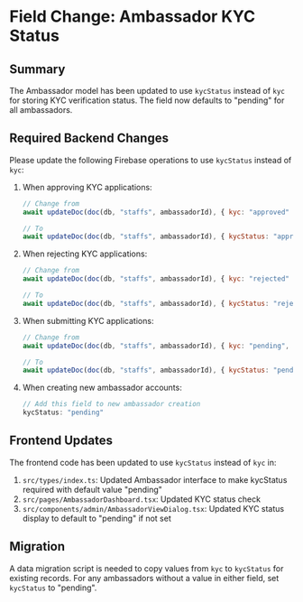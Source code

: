 # Field Change: Ambassador KYC Status

## Summary
The Ambassador model has been updated to use `kycStatus` instead of `kyc` for storing KYC verification status. The field now defaults to "pending" for all ambassadors.

## Required Backend Changes
Please update the following Firebase operations to use `kycStatus` instead of `kyc`:

1. When approving KYC applications:
   ```javascript
   // Change from
   await updateDoc(doc(db, "staffs", ambassadorId), { kyc: "approved" }, { merge: true });
   
   // To
   await updateDoc(doc(db, "staffs", ambassadorId), { kycStatus: "approved" }, { merge: true });
   ```

2. When rejecting KYC applications:
   ```javascript
   // Change from
   await updateDoc(doc(db, "staffs", ambassadorId), { kyc: "rejected" }, { merge: true });
   
   // To
   await updateDoc(doc(db, "staffs", ambassadorId), { kycStatus: "rejected" }, { merge: true });
   ```

3. When submitting KYC applications:
   ```javascript
   // Change from
   await updateDoc(doc(db, "staffs", ambassadorId), { kyc: "pending", photoUrl: photoUrl }, { merge: true });
   
   // To
   await updateDoc(doc(db, "staffs", ambassadorId), { kycStatus: "pending", photoUrl: photoUrl }, { merge: true });
   ```

4. When creating new ambassador accounts:
   ```javascript
   // Add this field to new ambassador creation
   kycStatus: "pending"
   ```

## Frontend Updates
The frontend code has been updated to use `kycStatus` instead of `kyc` in:
1. `src/types/index.ts`: Updated Ambassador interface to make kycStatus required with default value "pending"
2. `src/pages/AmbassadorDashboard.tsx`: Updated KYC status check
3. `src/components/admin/AmbassadorViewDialog.tsx`: Updated KYC status display to default to "pending" if not set

## Migration
A data migration script is needed to copy values from `kyc` to `kycStatus` for existing records. For any ambassadors without a value in either field, set `kycStatus` to "pending". 